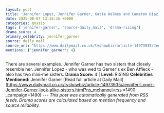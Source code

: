 ```yaml
---
layout: post
title: "Jennifer Lopez, Jennifer Garner, Katie Holmes and Cameron Diaz all have look-alike sisters... see the comparisons"
date: 2025-08-07 13:38:36 +0000
categories: gossip
tags: ['jennifer-garner', 'source-daily_mail', 'drama-rising']
drama_score: 4
primary_celebrity: jennifer_garner
source: daily_mail
source_url: "https://www.dailymail.co.uk/tvshowbiz/article-14973935/Jennifer-Lopez-Jennifer-Garner-look-alike-sisters.html?ns_mchannel=rss&1490&campaign=1490"
mentions: {'jennifer_garner': 4}
---
```


There are several examples. Jennifer Garner has two sisters that closely resemble her. Jennifer Lopez - who was wed to Garner's ex Ben Affleck - also has two mini-me sisters. **Drama Score:** 4 | **Level:** RISING **Celebrities Mentioned:** Jennifer Garner [Read full article at Daily Mail](https://www.dailymail.co.uk/tvshowbiz/article-14973935/Jennifer-Lopez-Jennifer-Garner-look-alike-sisters.html?ns_mchannel=rss =1490 _campaign=1490) --- *This post was automatically generated from RSS feeds. Drama scores are calculated based on mention frequency and source reliability.*